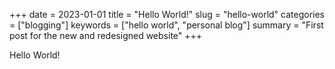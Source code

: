 +++
date = 2023-01-01
title = "Hello World!"
slug = "hello-world"
categories = ["blogging"]
keywords = ["hello world", "personal blog"]
summary = "First post for the new and redesigned website"
+++

Hello World!